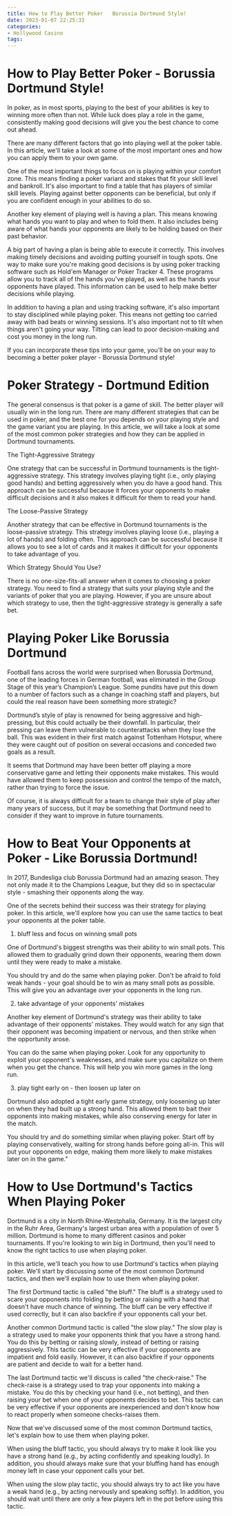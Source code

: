 ```yaml
---
title: How to Play Better Poker   Borussia Dortmund Style!
date: 2023-01-07 22:25:33
categories:
- Hollywood Casino
tags:
---
```



#  How to Play Better Poker - Borussia Dortmund Style!

In poker, as in most sports, playing to the best of your abilities is key to winning more often than not. While luck does play a role in the game, consistently making good decisions will give you the best chance to come out ahead.

There are many different factors that go into playing well at the poker table. In this article, we'll take a look at some of the most important ones and how you can apply them to your own game.

One of the most important things to focus on is playing within your comfort zone. This means finding a poker variant and stakes that fit your skill level and bankroll. It's also important to find a table that has players of similar skill levels. Playing against better opponents can be beneficial, but only if you are confident enough in your abilities to do so.

Another key element of playing well is having a plan. This means knowing what hands you want to play and when to fold them. It also includes being aware of what hands your opponents are likely to be holding based on their past behavior.

A big part of having a plan is being able to execute it correctly. This involves making timely decisions and avoiding putting yourself in tough spots. One way to make sure you're making good decisions is by using poker tracking software such as Hold'em Manager or Poker Tracker 4. These programs allow you to track all of the hands you've played, as well as the hands your opponents have played. This information can be used to help make better decisions while playing.

In addition to having a plan and using tracking software, it's also important to stay disciplined while playing poker. This means not getting too carried away with bad beats or winning sessions. It's also important not to tilt when things aren't going your way. Tilting can lead to poor decision-making and cost you money in the long run.

If you can incorporate these tips into your game, you'll be on your way to becoming a better poker player - Borussia Dortmund style!

#  Poker Strategy - Dortmund Edition

The general consensus is that poker is a game of skill. The better player will usually win in the long run. There are many different strategies that can be used in poker, and the best one for you depends on your playing style and the game variant you are playing. In this article, we will take a look at some of the most common poker strategies and how they can be applied in Dortmund tournaments.

The Tight-Aggressive Strategy

One strategy that can be successful in Dortmund tournaments is the tight-aggressive strategy. This strategy involves playing tight (i.e., only playing good hands) and betting aggressively when you do have a good hand. This approach can be successful because it forces your opponents to make difficult decisions and it also makes it difficult for them to read your hand.

The Loose-Passive Strategy

Another strategy that can be effective in Dortmund tournaments is the loose-passive strategy. This strategy involves playing loose (i.e., playing a lot of hands) and folding often. This approach can be successful because it allows you to see a lot of cards and it makes it difficult for your opponents to take advantage of you.

Which Strategy Should You Use?

There is no one-size-fits-all answer when it comes to choosing a poker strategy. You need to find a strategy that suits your playing style and the variants of poker that you are playing. However, if you are unsure about which strategy to use, then the tight-aggressive strategy is generally a safe bet.

#  Playing Poker Like Borussia Dortmund

Football fans across the world were surprised when Borussia Dortmund, one of the leading forces in German football, was eliminated in the Group Stage of this year’s Champion’s League. Some pundits have put this down to a number of factors such as a change in coaching staff and players, but could the real reason have been something more strategic?

Dortmund’s style of play is renowned for being aggressive and high-pressing, but this could actually be their downfall. In particular, their pressing can leave them vulnerable to counterattacks when they lose the ball. This was evident in their first match against Tottenham Hotspur, where they were caught out of position on several occasions and conceded two goals as a result.

It seems that Dortmund may have been better off playing a more conservative game and letting their opponents make mistakes. This would have allowed them to keep possession and control the tempo of the match, rather than trying to force the issue.

Of course, it is always difficult for a team to change their style of play after many years of success, but it may be something that Dortmund need to consider if they want to improve in future tournaments.

#  How to Beat Your Opponents at Poker - Like Borussia Dortmund!

In 2017, Bundesliga club Borussia Dortmund had an amazing season. They not only made it to the Champions League, but they did so in spectacular style - smashing their opponents along the way.

One of the secrets behind their success was their strategy for playing poker. In this article, we'll explore how you can use the same tactics to beat your opponents at the poker table.

1. bluff less and focus on winning small pots

One of Dortmund's biggest strengths was their ability to win small pots. This allowed them to gradually grind down their opponents, wearing them down until they were ready to make a mistake.

You should try and do the same when playing poker. Don't be afraid to fold weak hands - your goal should be to win as many small pots as possible. This will give you an advantage over your opponents in the long run.

2. take advantage of your opponents' mistakes

Another key element of Dortmund's strategy was their ability to take advantage of their opponents' mistakes. They would watch for any sign that their opponent was becoming impatient or nervous, and then strike when the opportunity arose.

You can do the same when playing poker. Look for any opportunity to exploit your opponent's weaknesses, and make sure you capitalize on them when you get the chance. This will help you win more games in the long run.

3. play tight early on - then loosen up later on

Dortmund also adopted a tight early game strategy, only loosening up later on when they had built up a strong hand. This allowed them to bait their opponents into making mistakes, while also conserving energy for later in the match.

You should try and do something similar when playing poker. Start off by playing conservatively, waiting for strong hands before going all-in. This will put your opponents on edge, making them more likely to make mistakes later on in the game."

#  How to Use Dortmund's Tactics When Playing Poker

Dortmund is a city in North Rhine-Westphalia, Germany. It is the largest city in the Ruhr Area, Germany's largest urban area with a population of over 5 million. Dortmund is home to many different casinos and poker tournaments. If you're looking to win big in Dortmund, then you'll need to know the right tactics to use when playing poker.

In this article, we'll teach you how to use Dortmund's tactics when playing poker. We'll start by discussing some of the most common Dortmund tactics, and then we'll explain how to use them when playing poker.

The first Dortmund tactic is called "the bluff." The bluff is a strategy used to scare your opponents into folding by betting or raising with a hand that doesn't have much chance of winning. The bluff can be very effective if used correctly, but it can also backfire if your opponents call your bet.

Another common Dortmund tactic is called "the slow play." The slow play is a strategy used to make your opponents think that you have a strong hand. You do this by betting or raising slowly, instead of betting or raising aggressively. This tactic can be very effective if your opponents are impatient and fold easily. However, it can also backfire if your opponents are patient and decide to wait for a better hand.

The last Dortmund tactic we'll discuss is called "the check-raise." The check-raise is a strategy used to trap your opponents into making a mistake. You do this by checking your hand (i.e., not betting), and then raising your bet when one of your opponents decides to bet. This tactic can be very effective if your opponents are inexperienced and don't know how to react properly when someone checks-raises them.

Now that we've discussed some of the most common Dortmund tactics, let's explain how to use them when playing poker.

When using the bluff tactic, you should always try to make it look like you have a strong hand (e.g., by acting confidently and speaking loudly). In addition, you should always make sure that your bluffing hand has enough money left in case your opponent calls your bet.

When using the slow play tactic, you should always try to act like you have a weak hand (e.g., by acting nervously and speaking softly). In addition, you should wait until there are only a few players left in the pot before using this tactic.